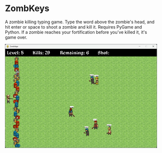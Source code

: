 # ZombKeys
A zombie killing typing game. Type the word above the zombie's head, and hit enter or space to shoot a zombie and kill it.
Requires PyGame and Python. If a zombie reaches your fortification before you've killed it, it's game over.

![ZombKeys Gameplay Screenshot](/ZombKeys_Screenshot.png?raw=true "ZombKeys Gameplay Screenshot")
